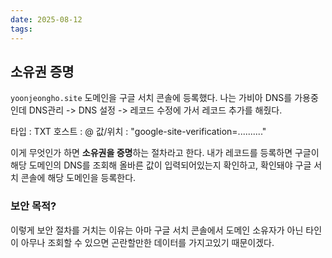 ```yaml
---
date: 2025-08-12
tags:
---
```

## 소유권 증명
`yoonjeongho.site` 도메인을 구글 서치 콘솔에 등록했다.
나는 가비아 DNS를 가용중인데 DNS관리 -> DNS 설정 -> 레코드 수정에 가서 레코드 추가를 해줬다.

타입 : TXT
호스트 : @
값/위치 : "google-site-verification=.........."

이게 무엇인가 하면 **소유권을 증명**하는 절차라고 한다.
내가 레코드를 등록하면 구글이 해당 도메인의 DNS를 조회해 올바른 값이 입력되어있는지 확인하고,
확인돼야 구글 서치 콘솔에 해당 도메인을 등록한다.

### 보안 목적?
이렇게 보안 절차를 거치는 이유는 아마 구글 서치 콘솔에서 도메인 소유자가 아닌 타인이 아무나 조회할 수 있으면 곤란할만한 데이터를 가지고있기 때문이겠다.
